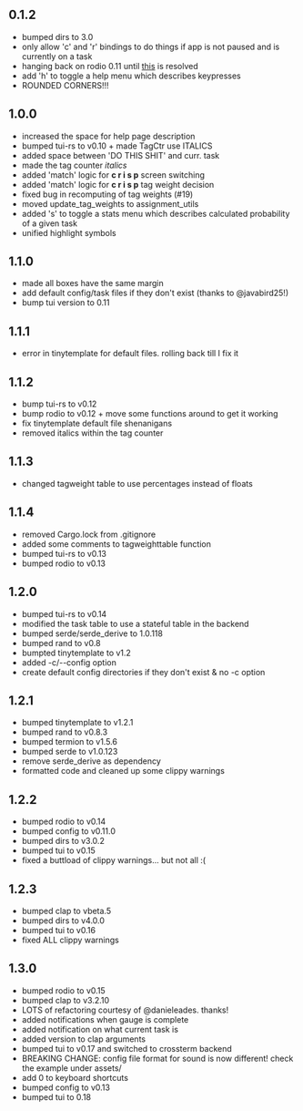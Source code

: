 ## 0.1.2
* bumped dirs to 3.0
* only allow 'c' and 'r' bindings to do things if app is not paused and is currently on a task
* hanging back on rodio 0.11 until [this](https://github.com/RustAudio/rodio/issues/290) is resolved
* add 'h' to toggle a help menu which describes keypresses
* ROUNDED CORNERS!!!

## 1.0.0
* increased the space for help page description
* bumped tui-rs to v0.10 + made TagCtr use ITALICS
* added space between 'DO THIS SHIT' and curr. task
* made the tag counter *italics*
* added 'match' logic for **c r i s p** screen switching
* added 'match' logic for **c r i s p** tag weight decision 
* fixed bug in recomputing of tag weights (#19)
* moved update_tag_weights to assignment_utils
* added 's' to toggle a stats menu which describes calculated probability of a given task
* unified highlight symbols

## 1.1.0
* made all boxes have the same margin
* add default config/task files if they don't exist (thanks to @javabird25!)
* bump tui version to 0.11

## 1.1.1
* error in tinytemplate for default files. rolling back till I fix it

## 1.1.2
* bump tui-rs to v0.12
* bump rodio to v0.12 + move some functions around to get it working
* fix tinytemplate default file shenanigans
* removed italics within the tag counter

## 1.1.3
* changed tagweight table to use percentages instead of floats

## 1.1.4
* removed Cargo.lock from .gitignore
* added some comments to tagweighttable function
* bumped tui-rs to v0.13
* bumped rodio to v0.13

## 1.2.0
* bumped tui-rs to v0.14
* modified the task table to use a stateful table in the backend
* bumped serde/serde_derive to 1.0.118
* bumped rand to v0.8
* bumpted tinytemplate to v1.2
* added -c/--config option
* create default config directories if they don't exist & no -c option

## 1.2.1
* bumped tinytemplate to v1.2.1
* bumped rand to v0.8.3
* bumped termion to v1.5.6
* bumped serde to v1.0.123
* remove serde_derive as dependency 
* formatted code and cleaned up some clippy warnings

## 1.2.2
* bumped rodio to v0.14
* bumped config to v0.11.0
* bumped dirs to v3.0.2
* bumped tui to v0.15
* fixed a buttload of clippy warnings... but not all :(

## 1.2.3
* bumped clap to vbeta.5
* bumped dirs to v4.0.0
* bumped tui to v0.16
* fixed ALL clippy warnings

## 1.3.0
* bumped rodio to v0.15
* bumped clap to v3.2.10
* LOTS of refactoring courtesy of @danieleades. thanks!
* added notifications when gauge is complete
* added notification on what current task is
* added version to clap arguments
* bumped tui to v0.17 and switched to crossterm backend
* BREAKING CHANGE: config file format for sound is now different! check the example under assets/
* add 0 to keyboard shortcuts
* bumped config to v0.13
* bumped tui to 0.18
